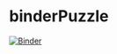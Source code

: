 # binderPuzzle

[![Binder](https://mybinder.org/badge_logo.svg)](https://mybinder.org/v2/gh/gipde/binderPuzzle/main)
